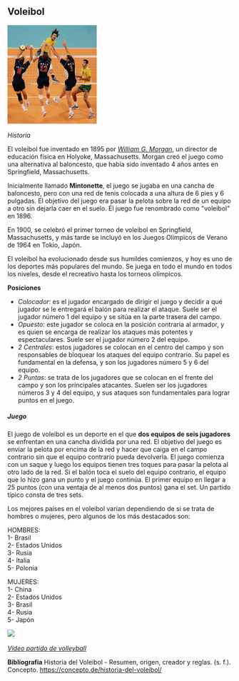 ## Voleibol
<img src="Voleibol.jpg" width="200">

*Historia*

El voleibol fue inventado en 1895 por [*William G. Morgan*](https://es.wikipedia.org/wiki/William_George_Morgan), un director de educación física en Holyoke, Massachusetts. Morgan creó el juego como una alternativa al baloncesto, que había sido inventado 4 años antes en Springfield, Massachusetts.

Inicialmente llamado **Mintonette**, el juego se jugaba en una cancha de baloncesto, pero con una red de tenis colocada a una altura de 6 pies y 6 pulgadas. El objetivo del juego era pasar la pelota sobre la red de un equipo a otro sin dejarla caer en el suelo. El juego fue renombrado como "voleibol" en 1896.

En 1900, se celebró el primer torneo de voleibol en Springfield, Massachusetts, y más tarde se incluyó en los Juegos Olímpicos de Verano de 1964 en Tokio, Japón.

El voleibol ha evolucionado desde sus humildes comienzos, y hoy es uno de los deportes más populares del mundo. Se juega en todo el mundo en todos los niveles, desde el recreativo hasta los torneos olímpicos.


**Posiciones**
- *Colocador*: es el jugador encargado de dirigir el juego y decidir a qué jugador se le entregará el balón para realizar el ataque. Suele ser el jugador número 1 del equipo y se sitúa en la parte trasera del campo.
- *Opuesto*: este jugador se coloca en la posición contraria al armador, y es quien se encarga de realizar los ataques más potentes y espectaculares. Suele ser el jugador número 2 del equipo.
- *2 Centrales*: estos jugadores se colocan en el centro del campo y son responsables de bloquear los ataques del equipo contrario. Su papel es fundamental en la defensa, y son los jugadores número 5 y 6 del equipo.
- *2 Puntas*: se trata de los jugadores que se colocan en el frente del campo y son los principales atacantes. Suelen ser los jugadores números 3 y 4 del equipo, y sus ataques son fundamentales para lograr puntos en el juego. 

##### **Juego**

El juego de voleibol es un deporte en el que **dos equipos de seis jugadores** se enfrentan en una cancha dividida por una red. El objetivo del juego es enviar la pelota por encima de la red y hacer que caiga en el campo contrario sin que el equipo contrario pueda devolverla. El juego comienza con un saque y luego los equipos tienen tres toques para pasar la pelota al otro lado de la red. Si el balón toca el suelo del equipo contrario, el equipo que lo hizo gana un punto y el juego continúa. El primer equipo en llegar a 25 puntos (con una ventaja de al menos dos puntos) gana el set. Un partido típico consta de tres sets.

Los mejores países en el voleibol varían dependiendo de si se trata de hombres o mujeres, pero algunos de los más destacados son:

HOMBRES:  
1- Brasil  
2- Estados Unidos  
3- Rusia  
4- Italia  
5- Polonia  

MUJERES:  
1- China  
2- Estados Unidos  
3- Brasil  
4- Rusia  
5- Japón  

<img src="https://www.portalisimo.com/wp-content/uploads/2017/11/Voleibol-e1512054615116-scaled.jpg" width="300">

 [*Video partido de volleyball*](https://www.youtube.com/watch?v=xe7uDlJz8HE)
 
 **Bibliografia**
 Historia del Voleibol - Resumen, origen, creador y reglas. (s. f.). Concepto. https://concepto.de/historia-del-voleibol/
